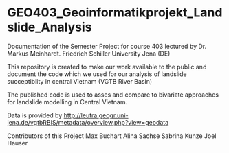 # GEO403_Geoinformatikprojekt_Landslide_Analysis
Documentation of the Semester Project for course 403 lectured by Dr. Markus Meinhardt. Friedrich Schiller University Jena (DE)

This repository is created to make our work available to the public and document the code which we used for our analysis of 
landslide succeptibilty in central Vietnam (VGTB River Basin)

The published code is used to asses and compare to bivariate  approaches for landslide modelling in Central Vietnam.

Data is provided by http://leutra.geogr.uni-jena.de/vgtbRBIS/metadata/overview.php?view=geodata

Contributors of this Project
Max Buchart
Alina Sachse
Sabrina Kunze
Joel Hauser

